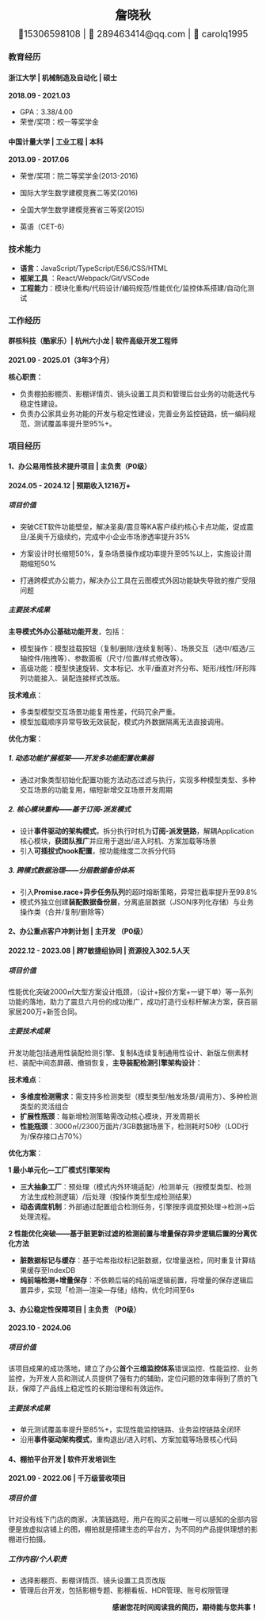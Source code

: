 <div style="display: flex; flex-direction: column; justify-content: center; align-items: center">
  <div style="font-size: 24px; margin: 12px 0px"><strong>詹晓秋</strong></div>
  <div style="font-size: 18px;">📱15306598108 | 📧 289463414@qq.com | 💬 carolq1995</div>
</div>

### 教育经历

#### 浙江大学 | 机械制造及自动化 | 硕士

**2018.09 - 2021.03**

- GPA：3.38/4.00
- 荣誉/奖项：校一等奖学金

#### 中国计量大学 | 工业工程 | 本科

**2013.09 - 2017.06**

- 荣誉/奖项：院二等奖学金(2013-2016)

- 国际大学生数学建模竞赛二等奖(2016)

- 全国大学生数学建模竞赛省三等奖(2015)

- 英语（CET-6）


### 技术能力

- **语言**：JavaScript/TypeScript/ES6/CSS/HTML
- **框架工具** ：React/Webpack/Git/VSCode
- **工程能力**：模块化重构/代码设计/编码规范/性能优化/监控体系搭建/自动化测试

### 工作经历

#### 群核科技（酷家乐）| 杭州六小龙 | 软件高级开发工程师

**2021.09 - 2025.01（3年3个月）**

**核心职责：**

- 负责棚拍影棚页、影棚详情页、镜头设置工具页和管理后台业务的功能迭代与稳定性建设。
- 负责办公家具业务功能的开发与稳定性建设，完善业务监控链路，统一编码规范，测试覆盖率提升至95%+。

### 项目经历

#### 1、办公易用性技术提升项目 | 主负责（P0级）

**2024.05 - 2024.12 | 预期收入1216万+**

##### 项目价值

- 突破CET软件功能壁垒，解决圣奥/震旦等KA客户续约核心卡点功能，促成震旦/圣奥千万级续约，完成中小企业市场渗透率提升35%
- 方案设计时长缩短50%，复杂场景操作成功率提升至95%以上，实施设计周期缩短50%

- 打通跨模式办公能力，解决办公工具在云图模式外因功能缺失导致的推广受阻问题

##### 主要技术成果

**主导模式外办公基础功能开发**，包括：

- 模型操作：模型挂载按钮（复制/删除/连续复制等）、场景交互（选中/框选/三轴控件/拖拽等）、参数面板（尺寸/位置/样式修改等）。
- 高级功能：模型快速旋转、文本标记、水平/垂直对齐分布、矩形/线性/环形阵列功能接入、装配连接样式改版。

**技术难点**：

- 多类型模型交互场景功能复用性差，代码冗余严重。
- 模型加载顺序异常导致无效装配，模式内外数据隔离无法直接调用。

**优化方案**：

##### 1. 动态功能扩展框架——开发多功能配置收集器

- 通过对象类型初始化配置功能方法动态过滤与执行，实现多种模型类型、多种交互场景的功能复用，缩短新增交互场景开发周期

##### 2. 核心模块重构——基于订阅-派发模式

- 设计**事件驱动的架构模式**，拆分执行时机为**订阅-派发链路**，解耦Application核心模块，**获团队推广**并应用于退出/进入时机、方案加载等场景
- 引入**可插拔式hook配置**，按功能维度二次拆分代码

##### 3. 跨模式数据治理——分层数据备份体系

- 引入**Promise.race+异步任务队列**的超时熔断策略，异常拦截率提升至99.8%
- 模式外独立创建**装配数据备份层**，分离底层数据（JSON序列化存储）与业务操作类（合并/复制/删除等）

#### 2、办公重点客户冲刺计划 | 主开发 （P0级）

**2022.12 - 2023.08 | 跨7敏捷组协同 | 资源投入302.5人天**

##### 项目价值

性能优化突破2000㎡大型方案设计瓶颈，（设计+报价方案+一键下单）等一系列功能的落地，助力了震旦六月份的成功推广，成功打造行业标杆解决方案，获百丽家居200万+新签合同。

##### 主要技术成果

开发功能包括通用性装配检测引擎、复制&连续复制通用性设计、新版左侧素材栏、装配中间态屏蔽、撤销恢复，**主导装配检测引擎架构设计**：

**技术难点**：

- **多维度检测需求**：需支持多检测类型（模型类型/触发场景/调用方）、多种检测类型的灵活组合
- **扩展性瓶颈**：每新增检测策略需改动核心模块，开发周期长
- **性能瓶颈**：3000㎡/2300万面片/3GB数据场景下，检测耗时50秒（LOD行为/保存接口占70%）

**优化方案**：

**1 最小单元化—工厂模式引擎架构**

- **三大抽象工厂**：预处理（模式内外环境适配）/检测单元（按模型类型、检测方法生成检测逻辑）/后处理（按操作类型生成检测结果）
- **动态调度机制**：外部通过配置组合检测任务，引擎按序调度预处理→检测→后处理流程。

**2 性能优化突破——基于脏更新过滤的检测前置与增量保存异步逻辑后置的分离优化方法**

- **脏数据标记与缓存**：基于哈希指纹标记脏数据，仅增量送检，同时重复计算结果缓存至IndexDB
- **纯前端检测+增量保存**：不依赖后端的纯前端逻辑前置，将增量的保存逻辑后置异步，实现「检测—渲染—存储」结构，优化时间至6s

#### 3、办公稳定性保障项目 | 主负责 （P0级）

**2023.10 - 2024.06**

##### 项目价值

该项目成果的成功落地，建立了办公**首个三维监控体系**错误监控、性能监控、业务监控，为开发人员和测试人员提供了强有力的辅助，定位问题的效率得到了质的飞跃，保障了产品线上稳定性的长期治理和有效运作。

##### 主要技术成果

- 单元测试覆盖率提升至85%+，实现性能监控链路、业务监控链路全闭环
- 沿用**事件驱动架构模式**，重构退出/进入时机、方案加载等场景核心代码

#### 4、棚拍平台开发 | 软件开发培训生

**2021.09 - 2022.06 | 千万级营收项目**

##### 项目价值

针对没有线下门店的商家，决策链路短，用户在购买之前唯一可以感知的全部内容便是放虚拟店铺上的图，棚拍就是搭建生态的平台方，为不同的产品提供理想的影棚进行拍摄。

##### 工作内容/个人职责

- 选择影棚页、影棚详情页、镜头设置工具页改版
- 管理后台开发，包括影棚专题、影棚看板、HDR管理、账号权限管理

<p style="text-align: right;font-size: 14px;"><strong>感谢您花时间阅读我的简历，期待能与您共事！</strong></p>
<div style="page-break-after: always;"></div>
